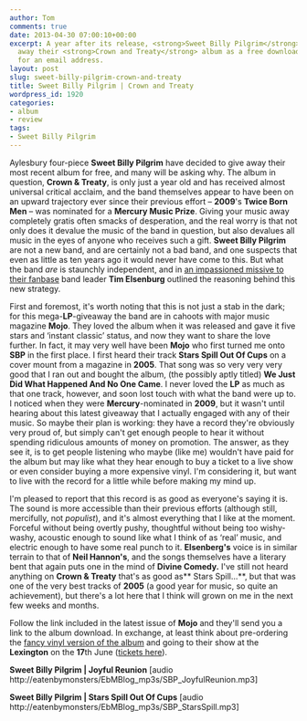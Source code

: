 ```yaml
---
author: Tom
comments: true
date: 2013-04-30 07:00:10+00:00
excerpt: A year after its release, <strong>Sweet Billy Pilgrim</strong> are giving
  away their <strong>Crown and Treaty</strong> album as a free download in exchange
  for an email address.
layout: post
slug: sweet-billy-pilgrim-crown-and-treaty
title: Sweet Billy Pilgrim | Crown and Treaty
wordpress_id: 1920
categories:
- album
- review
tags:
- Sweet Billy Pilgrim
---
```


Aylesbury four-piece **Sweet Billy Pilgrim** have decided to give away their most recent album for free, and many will be asking why. The album in question, **Crown & Treaty**, is only just a year old and has received almost universal critical acclaim, and the band themselves appear to have been on an upward trajectory ever since their previous effort – **2009**'s **Twice Born Men** – was nominated for a **Mercury Music Prize**. Giving your music away completely gratis often smacks of desperation, and the real worry is that not only does it devalue the music of the band in question, but also devalues all music in the eyes of anyone who receives such a gift. **Sweet Billy Pilgrim** are not a new band, and are certainly not a bad band, and one suspects that even as little as ten years ago it would never have come to this. But what the band _are_ is staunchly independent, and in [an impassioned missive to their fanbase](http://www.huffingtonpost.co.uk/tim-elsenburg/pilgrims-progress-ii-whats-the-value-of-free_b_3138221.html) band leader **Tim Elsenburg** outlined the reasoning behind this new strategy.

First and foremost, it's worth noting that this is not just a stab in the dark; for this mega-**LP**-giveaway the band are in cahoots with major music magazine **Mojo**. They loved the album when it was released and gave it five stars and ‘instant classic’ status, and now they want to share the love further. In fact, it may very well have been **Mojo** who first turned me onto **SBP** in the first place. I first heard their track **Stars Spill Out Of Cups** on a cover mount from a magazine in **2005**. That song was so very very very good that I ran out and bought the album, (the possibly aptly titled) **We Just Did What Happened And No One Came**. I never loved the **LP** as much as that one track, however, and soon lost touch with what the band were up to. I noticed when they were **Mercury**-nominated in **2009**, but it wasn't until hearing about this latest giveaway that I actually engaged with any of their music. So maybe their plan is working: they have a record they're obviously very proud of, but simply can't get enough people to hear it without spending ridiculous amounts of money on promotion. The answer, as they see it, is to get people listening who maybe (like me) wouldn't have paid for the album but may like what they hear enough to buy a ticket to a live show or even consider buying a more expensive vinyl. I'm considering it, but want to live with the record for a little while before making my mind up.

I'm pleased to report that this record is as good as everyone's saying it is. The sound is more accessible than their previous efforts (although still, mercifully, not _populist_), and it's almost everything that I like at the moment. Forceful without being overtly pushy, thoughtful without being too wishy-washy, acoustic enough to sound like what I think of as ‘real’ music, and electric enough to have some real punch to it. **Elsenberg's** voice is in similar terrain to that of **Neil Hannon's**, and the songs themselves have a literary bent that again puts one in the mind of **Divine Comedy.** I've still not heard anything on **Crown & Treaty** that's as good as** Stars Spill...**, but that was one of the very best tracks of **2005** (a good year for music, so quite an achievement), but there's a lot here that I think will grown on me in the next few weeks and months.

Follow the link included in the latest issue of **Mojo** and they'll send you a link to the album download. In exchange, at least think about pre-ordering the [fancy vinyl version of the album](http://sweetbillypilgrim.com/site/records/vinyl/crown-and-treaty-lp.html) and going to their show at the **Lexington** on the **17**th June ([tickets here](http://www.musicglue.com/sweetbillypilgrim/eventdetails/17-jun-13-sweet-billy-pilgrim-the-lexington/)).

**Sweet Billy Pilgrim | Joyful Reunion** [audio http://eatenbymonsters/EbMBlog_mp3s/SBP_JoyfulReunion.mp3]

**Sweet Billy Pilgrim | Stars Spill Out Of Cups** [audio http://eatenbymonsters/EbMBlog_mp3s/SBP_StarsSpill.mp3]
